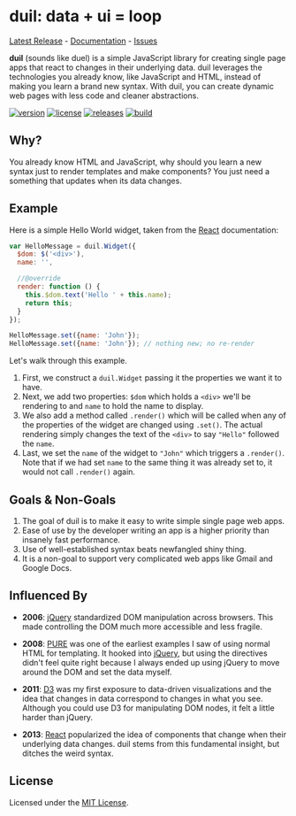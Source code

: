# duil: data + ui = loop
[Latest Release] - [Documentation] - [Issues]

**duil** (sounds like duel) is a simple JavaScript library for creating single page apps that react to changes in their underlying data. duil leverages the technologies you already know, like JavaScript and HTML, instead of making you learn a brand new syntax. With duil, you can create dynamic web pages with less code and cleaner abstractions.

[![version][badge-version]](./CHANGELOG.md)
[![license][badge-license]](./LICENSE.md)
[![releases][badge-release]][Latest Release]
[![build][badge-travis]](https://travis-ci.org/metaist/duil.js)

[Latest Release]: https://github.com/metaist/duil.js/releases/latest
[Documentation]: https://metaist.github.io/duil.js/
[Issues]: https://github.com/metaist/duil.js/issues

[badge-version]: https://img.shields.io/badge/version-0.2.0-blue.svg
[badge-license]: https://img.shields.io/badge/license-MIT-blue.svg
[badge-release]: https://img.shields.io/github/downloads/metaist/duil.js/total.svg
[badge-travis]: https://travis-ci.org/metaist/duil.js.svg?branch=master

## Why?
You already know HTML and JavaScript, why should you learn a new syntax just to render templates and make components? You just need a something that updates when its data changes.

## Example
Here is a simple Hello World widget, taken from the [React] documentation:
```javascript
var HelloMessage = duil.Widget({
  $dom: $('<div>'),
  name: '',

  //@override
  render: function () {
    this.$dom.text('Hello ' + this.name);
    return this;
  }
});

HelloMessage.set({name: 'John'});
HelloMessage.set({name: 'John'}); // nothing new; no re-render
```

Let's walk through this example.

1. First, we construct a `duil.Widget` passing it the properties we want it to have.
2. Next, we add two properties: `$dom` which holds a `<div>` we'll be rendering to and `name` to hold the name to display.
3. We also add a method called `.render()` which will be called when any of the properties of the widget are changed using `.set()`. The actual rendering simply changes the text of the `<div>` to say `"Hello"` followed the `name`.
4. Last, we set the `name` of the widget to `"John"` which triggers a `.render()`. Note that if we had set `name` to the same thing it was already set to, it would not call `.render()` again.

[1]: https://reactjs.org/

## Goals & Non-Goals
1. The goal of duil is to make it easy to write simple single page web apps.
2. Ease of use by the developer writing an app is a higher priority than insanely fast performance.
3. Use of well-established syntax beats newfangled shiny thing.
4. It is a non-goal to support very complicated web apps like Gmail and Google Docs.

## Influenced By
- **2006**: [jQuery] standardized DOM manipulation across browsers. This made controlling the DOM much more accessible and less fragile.

- **2008**: [PURE] was one of the earliest examples I saw of using normal HTML for templating. It hooked into [jQuery], but using the directives didn't feel quite right because I always ended up using jQuery to move around the DOM and set the data myself.

- **2011**: [D3] was my first exposure to data-driven visualizations and the idea that changes in data correspond to changes in what you see. Although you could use D3 for manipulating DOM nodes, it felt a little harder than jQuery.

- **2013**: [React] popularized the idea of components that change when their underlying data changes. duil stems from this fundamental insight, but ditches the weird syntax.

[D3]: https://d3js.org/
[jQuery]: http://jquery.com/
[PURE]: https://pure-js.com/
[React]: https://reactjs.org/

## License
Licensed under the [MIT License].

[MIT License]: http://opensource.org/licenses/MIT
